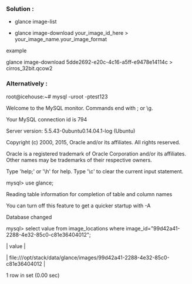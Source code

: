 ### Solution :

* glance image-list

* glance image-download your_image_id_here > your_image_name.your_image_format

example

glance image-download 5dde2692-e20c-4c16-a5ff-e9478e14114c > cirros_32bit.qcow2


### Alternatively :

root@icehouse:~# mysql -uroot -ptest123

Welcome to the MySQL monitor.  Commands end with ; or \g.

Your MySQL connection id is 794

Server version: 5.5.43-0ubuntu0.14.04.1-log (Ubuntu)

Copyright (c) 2000, 2015, Oracle and/or its affiliates. All rights reserved.

Oracle is a registered trademark of Oracle Corporation and/or its
affiliates. Other names may be trademarks of their respective
owners.

Type 'help;' or '\h' for help. Type '\c' to clear the current input statement.

mysql> use glance;

Reading table information for completion of table and column names

You can turn off this feature to get a quicker startup with -A

Database changed

mysql> select value from image_locations where image_id="99d42a41-2288-4e32-85c0-c81e36404012";

| value                                                                     |

| file:///opt/stack/data/glance/images/99d42a41-2288-4e32-85c0-c81e36404012 |


1 row in set (0.00 sec)

